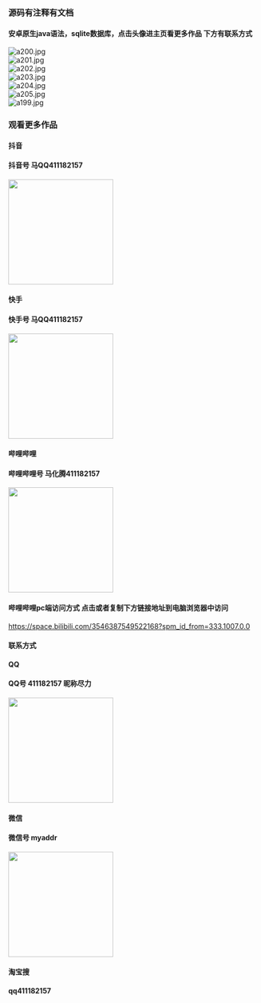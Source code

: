 ### 源码有注释有文档

#### 安卓原生java语法，sqlite数据库，点击头像进主页看更多作品 下方有联系方式
 <img src='https://img.alicdn.com/imgextra/i1/1658540494/O1CN01Dxote71FWIa5ScTaH_!!1658540494.jpg' alt='a200.jpg' /></br> 
 <img src='https://img.alicdn.com/imgextra/i1/1658540494/O1CN01ncyCq11FWIa9GzXGV_!!1658540494.jpg' alt='a201.jpg' /></br> 
 <img src='https://img.alicdn.com/imgextra/i3/1658540494/O1CN01Up9Px81FWIa5SfMO9_!!1658540494.jpg' alt='a202.jpg' /></br> 
 <img src='https://img.alicdn.com/imgextra/i1/1658540494/O1CN01ZGLCJ81FWIa5WlSM9_!!1658540494.jpg' alt='a203.jpg' /></br> 
 <img src='https://img.alicdn.com/imgextra/i4/1658540494/O1CN01CwB3Hp1FWIa8sNMcq_!!1658540494.jpg' alt='a204.jpg' /></br> 
 <img src='https://img.alicdn.com/imgextra/i4/1658540494/O1CN01lrUWYW1FWIa6LyJtS_!!1658540494.jpg' alt='a205.jpg' /></br> 
 <img src='https://img.alicdn.com/imgextra/i3/1658540494/O1CN019GMsN91FWIaA2thRR_!!1658540494.jpg' alt='a199.jpg' /></br>
### 观看更多作品

#### 抖音
#### 抖音号  马QQ411182157
<img src="https://gitee.com/QQ411182157/mingpian/raw/master/douyin.png" width="210px">

#### 快手
#### 快手号  马QQ411182157

<img src="https://gitee.com/QQ411182157/mingpian/raw/master/kuaishou.jpg" width="210px">

#### 哔哩哔哩
#### 哔哩哔哩号  马化腾411182157

<img src="https://gitee.com/QQ411182157/mingpian/raw/master/bili.png" width="210px">

#### 哔哩哔哩pc端访问方式 点击或者复制下方链接地址到电脑浏览器中访问

https://space.bilibili.com/3546387549522168?spm_id_from=333.1007.0.0


#### 联系方式
#### QQ
#### QQ号 411182157 昵称尽力

<img src="https://gitee.com/QQ411182157/mingpian/raw/master/qq.jpg" width="210px">

#### 微信
#### 微信号 myaddr

<img src="https://gitee.com/QQ411182157/mingpian/raw/master/weixin.png" width="210px">

#### 淘宝搜
#### qq411182157

